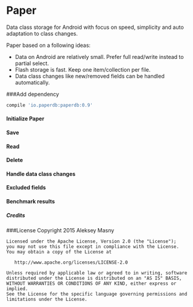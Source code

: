 # Paper
Data class storage for Android with focus on speed, simplicity and auto adaptation to class changes.

Paper based on a following ideas:
- Data on Android are relatively small. Prefer full read/write instead to partial select.
- Flash storage is fast. Keep one item/collection per file.
- Data class changes like new/removed fields can be handled automatically.

###Add dependency
```groovy
compile 'io.paperdb:paperdb:0.9'
```

#### Initialize Paper
#### Save
#### Read
#### Delete
#### Handle data class changes
#### Excluded fields
#### Benchmark results
##### Credits

###License
    Copyright 2015 Aleksey Masny

    Licensed under the Apache License, Version 2.0 (the "License");
    you may not use this file except in compliance with the License.
    You may obtain a copy of the License at

       http://www.apache.org/licenses/LICENSE-2.0

    Unless required by applicable law or agreed to in writing, software
    distributed under the License is distributed on an "AS IS" BASIS,
    WITHOUT WARRANTIES OR CONDITIONS OF ANY KIND, either express or implied.
    See the License for the specific language governing permissions and
    limitations under the License.

